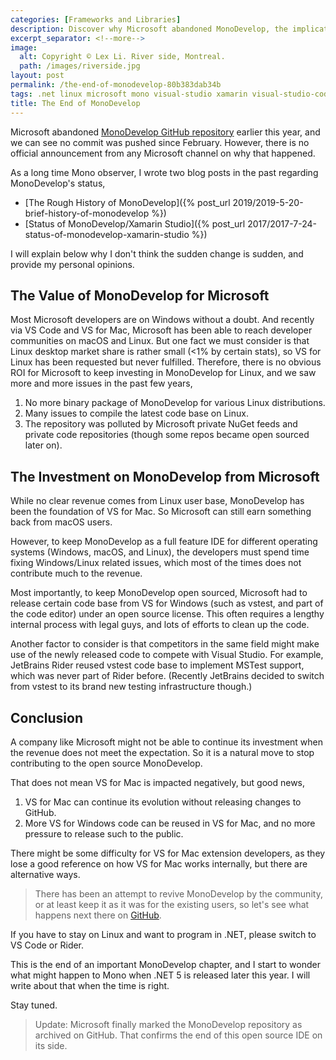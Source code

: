 ```yaml
---
categories: [Frameworks and Libraries]
description: Discover why Microsoft abandoned MonoDevelop, the implications for cross-platform .NET development, and what alternatives developers should consider using instead.
excerpt_separator: <!--more-->
image:
  alt: Copyright © Lex Li. River side, Montreal.
  path: /images/riverside.jpg
layout: post
permalink: /the-end-of-monodevelop-80b383dab34b
tags: .net linux microsoft mono visual-studio xamarin visual-studio-code open-source
title: The End of MonoDevelop
---
```

Microsoft abandoned [MonoDevelop GitHub repository](https://github.com/mono/monodevelop/graphs/contributors) earlier this year, and we can see no commit was pushed since February. However, there is no official announcement from any Microsoft channel on why that happened.

<!--more-->

As a long time Mono observer, I wrote two blog posts in the past regarding MonoDevelop's status,

- [The Rough History of MonoDevelop]({% post_url 2019/2019-5-20-brief-history-of-monodevelop %})
- [Status of MonoDevelop/Xamarin Studio]({% post_url 2017/2017-7-24-status-of-monodevelop-xamarin-studio %})

I will explain below why I don't think the sudden change is sudden, and provide my personal opinions.

## The Value of MonoDevelop for Microsoft

Most Microsoft developers are on Windows without a doubt. And recently via VS Code and VS for Mac, Microsoft has been able to reach developer communities on macOS and Linux. But one fact we must consider is that Linux desktop market share is rather small (<1% by certain stats), so VS for Linux has been requested but never fulfilled. Therefore, there is no obvious ROI for Microsoft to keep investing in MonoDevelop for Linux, and we saw more and more issues in the past few years,

1. No more binary package of MonoDevelop for various Linux distributions.
1. Many issues to compile the latest code base on Linux.
1. The repository was polluted by Microsoft private NuGet feeds and private code repositories (though some repos became open sourced later on).

## The Investment on MonoDevelop from Microsoft

While no clear revenue comes from Linux user base, MonoDevelop has been the foundation of VS for Mac. So Microsoft can still earn something back from macOS users.

However, to keep MonoDevelop as a full feature IDE for different operating systems (Windows, macOS, and Linux), the developers must spend time fixing Windows/Linux related issues, which most of the times does not contribute much to the revenue.

Most importantly, to keep MonoDevelop open sourced, Microsoft had to release certain code base from VS for Windows (such as vstest, and part of the code editor) under an open source license. This often requires a lengthy internal process with legal guys, and lots of efforts to clean up the code.

Another factor to consider is that competitors in the same field might make use of the newly released code to compete with Visual Studio. For example, JetBrains Rider reused vstest code base to implement MSTest support, which was never part of Rider before. (Recently JetBrains decided to switch from vstest to its brand new testing infrastructure though.)

## Conclusion

A company like Microsoft might not be able to continue its investment when the revenue does not meet the expectation. So it is a natural move to stop contributing to the open source MonoDevelop.

That does not mean VS for Mac is impacted negatively, but good news,

1. VS for Mac can continue its evolution without releasing changes to GitHub.
1. More VS for Windows code can be reused in VS for Mac, and no more pressure to release such to the public.

There might be some difficulty for VS for Mac extension developers, as they lose a good reference on how VS for Mac works internally, but there are alternative ways.

> There has been an attempt to revive MonoDevelop by the community, or at least keep it as it was for the existing users, so let's see what happens next there on [GitHub](https://github.com/dotdevelop/dotdevelop/issues).

If you have to stay on Linux and want to program in .NET, please switch to VS Code or Rider.

This is the end of an important MonoDevelop chapter, and I start to wonder what might happen to Mono when .NET 5 is released later this year. I will write about that when the time is right.

Stay tuned.

> Update: Microsoft finally marked the MonoDevelop repository as archived on GitHub. That confirms the end of this open source IDE on its side.
